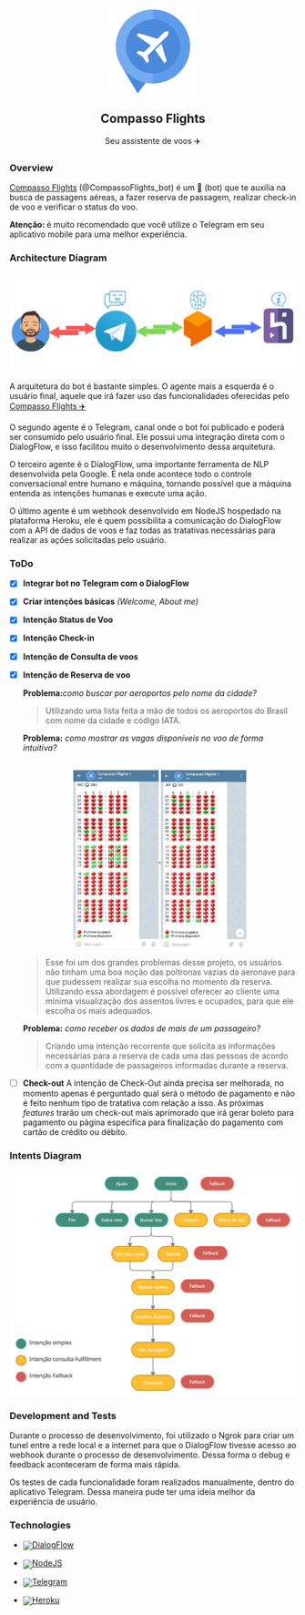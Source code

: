 <div align='center'>

<a href='https://github.com/israelfontes/CompassoFlightsBot'>
    <img align='center' width='30%' src='img/logo.png'/>
</a>
    <h2 align='center'>Compasso Flights</h2>
    <p>Seu assistente de voos ✈️</p>
</div>

### Overview

<a href='https://t.me/CompassoFlights_bot'>Compasso Flights</a> (@CompassoFlights_bot) é um 🤖 (bot) que te auxilia na busca de passagens aéreas, a fazer reserva de passagem, realizar check-in de voo e verificar o status do voo.

<b>Atenção: </b> é muito recomendado que você utilize o Telegram em seu aplicativo mobile para uma melhor experiência.

### Architecture Diagram
<div align='center'>
<a href='https://github.com/israelfontes/CompassoFlightsBot'>
    <img align='center' src='img/diagram_architecture.png'/>
</a>
</div>

A arquitetura do bot é bastante simples. O agente mais a esquerda é o usuário final, aquele que irá fazer uso das funcionalidades oferecidas pelo <a href='https://t.me/CompassoFlights_bot'>Compasso Flights  ✈️</a>

O segundo agente é o Telegram, canal onde o bot foi publicado e poderá ser consumido pelo usuário final. Ele possui uma integração direta com o DialogFlow, e isso facilitou muito o desenvolvimento dessa arquitetura.

O terceiro agente é o DialogFlow, uma importante ferramenta de NLP desenvolvida pela Google. É nela onde acontece todo o controle conversacional entre humano e máquina, tornando possível que a máquina entenda as intenções humanas e execute uma ação.

O último agente é um webhook desenvolvido em NodeJS hospedado na plataforma Heroku, ele é quem possibilita a comunicação do DialogFlow com a API de dados de voos e faz todas as tratativas necessárias para realizar as ações solicitadas pelo usuário.

### ToDo
- [x] <b>Integrar bot no Telegram com o DialogFlow</b>
- [x] <b>Criar intenções básicas</b> <i>(Welcome, About me)</i>
- [x] <b>Intenção Status de Voo</b>
- [x] <b>Intenção Check-in</b>
- [X] <b>Intenção de Consulta de voos</b> 
- [x] <b>Intenção de Reserva de voo</b>

    <b>Problema:</b><i>como buscar por aeroportos pelo nome da cidade?</i>

    <blockquote>Utilizando uma lista feita a mão de todos os aeroportos do Brasil com nome da cidade e código IATA.
    </blockquote>

    <b>Problema:</b> <i>como mostrar as vagas disponíveis no voo de forma intuitiva? </i>
    <div align='center'><br>
        <a href='https://github.com/israelfontes/CompassoFlightsBot'>
            <img align='center' width='150px' src='img/plot_seats.jpg'/>
        </a>
        <a href='https://github.com/israelfontes/CompassoFlightsBot'>
            <img align='center' width='150px' src='img/plot_seats_2.jpg'/>
        </a>
    </div>

    <blockquote> Esse foi um dos grandes problemas desse projeto, os usuários não tinham uma boa noção das poltronas vazias da aeronave para que pudessem realizar sua escolha no momento da reserva. Utilizando essa abordagem é possível oferecer ao cliente uma minima visualização dos assentos livres e ocupados, para que ele escolha os mais adequados.</blockquote>
    
    <b>Problema:</b> <i>como receber os dados de mais de um passageiro?</i>

    <blockquote>Criando uma intenção recorrente que solicita as informações necessárias para a reserva de cada uma das pessoas de acordo com a quantidade de passageiros informadas durante a reserva.</blockquote>

- [ ] <b>Check-out</b> 
    A intenção de Check-Out ainda precisa ser melhorada, no momento apenas é perguntado qual será o método de pagamento e não é feito nenhum tipo de tratativa com relação a isso. As próximas <i>features</i> trarão um check-out mais aprimorado que irá gerar boleto para pagamento ou página especifica para finalização do pagamento com cartão de crédito ou débito.

### Intents Diagram
<div align='center'>
<a href='https://github.com/israelfontes/CompassoFlightsBot'>
    <img align='center' src='img/diagram_intents.png'/>
</a>
</div>

### Development and Tests
Durante o processo de desenvolvimento, foi utilizado o Ngrok para criar um tunel entre a rede local e a internet para que o DialogFlow tivesse acesso ao webhook durante o processo de desenvolvimento. Dessa forma o debug e feedback aconteceram de forma mais rápida. 

Os testes de cada funcionalidade foram realizados manualmente, dentro do aplicativo Telegram. Dessa maneira pude ter uma ideia melhor da experiência de usuário. 

### Technologies
- <a href='https://dialogflow.cloud.google.com/'>
    <img align='center' width='25px' src='https://res-3.cloudinary.com/crunchbase-production/image/upload/c_lpad,h_256,w_256,f_auto,q_auto:eco/dcph7ykbnygzl7i5hmft'>DialogFlow</img>
</a>

- <a href='https://nodejs.org/'>
    <img align='center' width='25px' src='https://nodejs.org/static/images/logo-hexagon-card.png'>NodeJS</img>
</a>

- <a href='https://t.me/CompassoFlights_bot'>
    <img align='center' width='25px' src='https://logodownload.org/wp-content/uploads/2017/11/telegram-logo-3.png'>Telegram</img>
</a>

- <a href='https://t.me/CompassoFlights_bot'>
    <img align='center' width='25px' src='https://image.flaticon.com/icons/png/512/873/873120.png'>Heroku</img>
</a>
